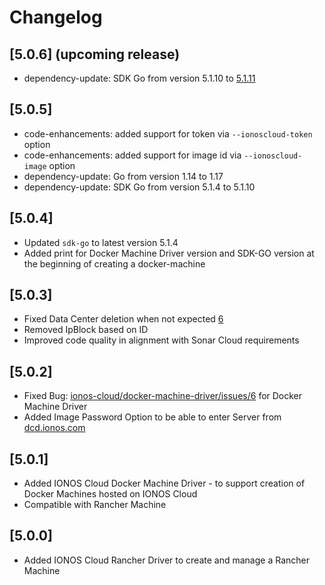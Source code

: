 # Changelog

## \[5.0.6\] (upcoming release)

* dependency-update: SDK Go from version 5.1.10 to [5.1.11](https://github.com/ionos-cloud/sdk-go/releases/tag/v5.1.11)

## \[5.0.5\]

* code-enhancements: added support for token via `--ionoscloud-token` option
* code-enhancements: added support for image id via `--ionoscloud-image` option
* dependency-update: Go from version 1.14 to 1.17
* dependency-update: SDK Go from version 5.1.4 to 5.1.10

## \[5.0.4\]

* Updated `sdk-go` to latest version 5.1.4
* Added print for Docker Machine Driver version and SDK-GO version at the beginning of creating a docker-machine

## \[5.0.3\]

* Fixed Data Center deletion when not expected [6](https://github.com/ionos-cloud/docker-machine-driver/issues/6)
* Removed IpBlock based on ID
* Improved code quality in alignment with Sonar Cloud requirements

## \[5.0.2\]

* Fixed Bug: [ionos-cloud/docker-machine-driver/issues/6](https://github.com/ionos-cloud/docker-machine-driver/issues/6) for Docker Machine Driver
* Added Image Password Option to be able to enter Server from [dcd.ionos.com](https://dcd.ionos.com/latest/)

## \[5.0.1\]

* Added IONOS Cloud Docker Machine Driver - to support creation of Docker Machines hosted on IONOS Cloud
* Compatible with Rancher Machine

## \[5.0.0\]

* Added IONOS Cloud Rancher Driver to create and manage a Rancher Machine

